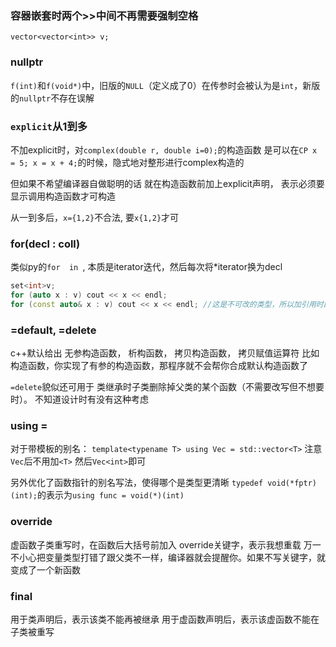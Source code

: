 ### 容器嵌套时两个>>中间不再需要强制空格

`vector<vector<int>> v;`

### nullptr

`f(int)`和`f(void*)`中，旧版的`NULL`（定义成了0）在传参时会被认为是`int`，新版的`nullptr`不存在误解

### `explicit`从1到多

不加explicit时，对`complex(double r, double i=0);`的构造函数
是可以在`CP x = 5; x = x + 4;`的时候，隐式地对整形进行complex构造的

但如果不希望编译器自做聪明的话
就在构造函数前加上explicit声明， 表示必须要显示调用构造函数才可构造

从一到多后，`x={1,2}`不合法, 要`x{1,2}`才可

### for(decl : coll)

类似py的`for  in `, 本质是iterator迭代，然后每次将*iterator换为decl
```c++
set<int>v;
for (auto x : v) cout << x << endl;
for (const auto& x : v) cout << x << endl; //这是不可改的类型，所以加引用时配上const
```

### =default, =delete
c++默认给出 无参构造函数， 析构函数， 拷贝构造函数， 拷贝赋值运算符
比如构造函数，你实现了有参的构造函数，那程序就不会帮你合成默认构造函数了

`=delete`貌似还可用于 类继承时子类删除掉父类的某个函数（不需要改写但不想要时）。 不知道设计时有没有这种考虑

### using =
对于带模板的别名：
`template<typename T> using Vec = std::vector<T>` 注意`Vec`后不用加`<T>`
然后`Vec<int>`即可

另外优化了函数指针的别名写法，使得哪个是类型更清晰
`typedef void(*fptr)(int);`的表示为`using func = void(*)(int)`

### override
虚函数子类重写时，在函数后大括号前加入 override关键字，表示我想重载
万一不小心把变量类型打错了跟父类不一样，编译器就会提醒你。如果不写关键字，就变成了一个新函数

### final
用于类声明后，表示该类不能再被继承
用于虚函数声明后，表示该虚函数不能在子类被重写